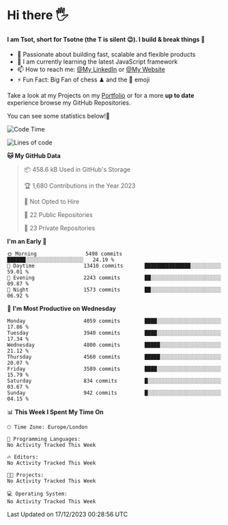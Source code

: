 # Hi there :raised_hand_with_fingers_splayed:
#### I am Tsot, short for Tsotne (the T is silent :wink:). I build & break things :space_invader:
- :telescope: Passionate about building fast, scalable and flexible products
- :seedling: I am currently learning the latest JavaScript framework 
- :mailbox: How to reach me: [@My LinkedIn](https://www.linkedin.com/in/tsotne-gvadzabia/) or [@My Website](https://tsotne.co.uk/contact)
- :zap: Fun Fact: Big Fan of chess ♟ and the 👾 emoji

Take a look at my Projects on my [Portfolio](https://tsotne.co.uk/) or for a more **up to date** experience browse my GitHub Repositories.

You can see some statistics below!:space_invader:
<!--START_SECTION:waka-->
![Code Time](http://img.shields.io/badge/Code%20Time-761%20hrs%202%20mins-blue)

![Lines of code](https://img.shields.io/badge/From%20Hello%20World%20I%27ve%20Written-8.7%20million%20lines%20of%20code-blue)

**🐱 My GitHub Data** 

> 📦 458.6 kB Used in GitHub's Storage 
 > 
> 🏆 1,680 Contributions in the Year 2023
 > 
> 🚫 Not Opted to Hire
 > 
> 📜 22 Public Repositories 
 > 
> 🔑 23 Private Repositories 
 > 
**I'm an Early 🐤** 

```text
🌞 Morning                5498 commits        ██████░░░░░░░░░░░░░░░░░░░   24.19 % 
🌆 Daytime                13410 commits       ███████████████░░░░░░░░░░   59.01 % 
🌃 Evening                2243 commits        ██░░░░░░░░░░░░░░░░░░░░░░░   09.87 % 
🌙 Night                  1573 commits        ██░░░░░░░░░░░░░░░░░░░░░░░   06.92 % 
```
📅 **I'm Most Productive on Wednesday** 

```text
Monday                   4059 commits        ████░░░░░░░░░░░░░░░░░░░░░   17.86 % 
Tuesday                  3940 commits        ████░░░░░░░░░░░░░░░░░░░░░   17.34 % 
Wednesday                4800 commits        █████░░░░░░░░░░░░░░░░░░░░   21.12 % 
Thursday                 4560 commits        █████░░░░░░░░░░░░░░░░░░░░   20.07 % 
Friday                   3589 commits        ████░░░░░░░░░░░░░░░░░░░░░   15.79 % 
Saturday                 834 commits         █░░░░░░░░░░░░░░░░░░░░░░░░   03.67 % 
Sunday                   942 commits         █░░░░░░░░░░░░░░░░░░░░░░░░   04.15 % 
```


📊 **This Week I Spent My Time On** 

```text
🕑︎ Time Zone: Europe/London

💬 Programming Languages: 
No Activity Tracked This Week

🔥 Editors: 
No Activity Tracked This Week

🐱‍💻 Projects: 
No Activity Tracked This Week

💻 Operating System: 
No Activity Tracked This Week
```


 Last Updated on 17/12/2023 00:28:56 UTC
<!--END_SECTION:waka-->
